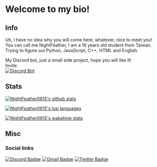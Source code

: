 # Welcome to my bio!  

## Info
Uh, I have no idea why you will come here, whatever, nice to meet you!  
You can call me NightFeather, I am a 16 years old student from Taiwan.  
Trying to figure out Python, JavaScript, C++, HTML and English.  
    
My Discord bot, just a small side project, hope you will like it!  
Invite:  
[![Discord Bot](https://img.shields.io/badge/-花火＃5219-7289da?style=flat-square&logo=Discord&logoColor=white&link=https://discord.com/oauth2/authorize?client_id=866699115299864586&permissions=8&scope=bot%20applications.commands)](https://discord.com/oauth2/authorize?client_id=866699115299864586&permissions=8&scope=bot%20applications.commands)

## Stats
[![NightFeather0615's github stats](https://github-readme-stats.vercel.app/api?username=NightFeather0615&theme=github_dark&hide_border=true&count_private=true&show_icons=true)
](https://github.com/anuraghazra/github-readme-stats)

[![NightFeather0615's top languages](https://github-readme-stats.vercel.app/api/top-langs/?username=NightFeather0615&theme=github_dark&hide_border=true&layout=compact)](https://github.com/anuraghazra/github-readme-stats)

[![NightFeather0615's wakatime stats](https://github-readme-stats.vercel.app/api/wakatime?username=NightFeather&theme=github_dark&hide_border=true&layout=compact)](https://github.com/anuraghazra/github-readme-stats)

## Misc
### Social links  
[![Discord Badge](https://img.shields.io/badge/-NightFeather＃0144-7289da?style=flat-square&logo=Discord&logoColor=white&link=https://discord.com/login)](https://discord.com/login)
[![Gmail Badge](https://img.shields.io/badge/-leolee50910@gmail.com-c14438?style=flat-square&logo=Gmail&logoColor=white&link=mailto:leolee50910@gmail.com)](mailto:leolee50910@gmail.com)
[![Twitter Badge](https://img.shields.io/badge/-@NightFeatherOwO-1DA1F2?style=flat-square&logo=Twitter&logoColor=white&link=https://twitter.com/NightFeatherOwO)](https://twitter.com/NightFeatherOwO)
